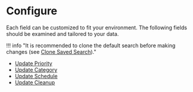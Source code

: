 # Configure

Each field can be customized to fit your environment. The following fields should be examined and tailored to your data.

!!! info "It is recommended to clone the default search before making changes (see [Clone Saved Search](./best-practice/clone-search))."

- [Update Priority](./priority)
- [Update Category](./category)
- [Update Schedule](./schedule.md)
- [Update Cleanup](./cleanup.md)
